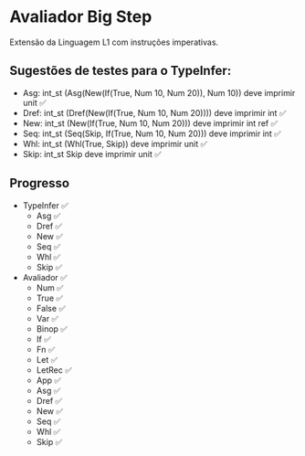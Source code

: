 # Avaliador Big Step

Extensão da Linguagem L1 com instruções imperativas.

## Sugestões de testes para o TypeInfer:

- Asg: int_st (Asg(New(If(True, Num 10, Num 20)), Num 10)) deve imprimir unit ✅
- Dref: int_st (Dref(New(If(True, Num 10, Num 20)))) deve imprimir int ✅
- New: int_st (New(If(True, Num 10, Num 20))) deve imprimir int ref ✅
- Seq: int_st (Seq(Skip, If(True, Num 10, Num 20))) deve imprimir int ✅
- Whl: int_st (Whl(True, Skip)) deve imprimir unit ✅
- Skip: int_st Skip deve imprimir unit ✅

## Progresso

- TypeInfer ✅
  - Asg ✅ 
  - Dref ✅
  - New ✅
  - Seq ✅
  - Whl ✅
  - Skip ✅
- Avaliador ✅
  - Num ✅
  - True ✅
  - False ✅
  - Var ✅
  - Binop ✅
  - If ✅
  - Fn ✅
  - Let ✅
  - LetRec ✅
  - App ✅
  - Asg ✅ 
  - Dref ✅
  - New ✅
  - Seq ✅
  - Whl ✅
  - Skip ✅
